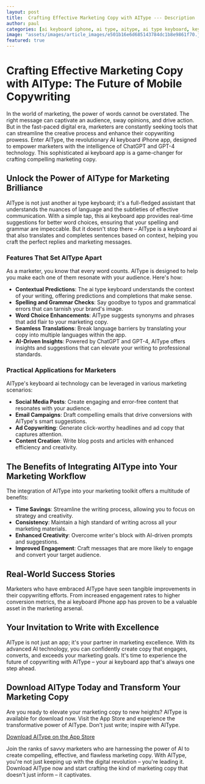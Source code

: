 ```yaml
---
layout: post
title:  Crafting Effective Marketing Copy with AIType --- Description
author: paul
categories: [ai keyboard iphone, ai type, aitype, ai type keyboard, keyboard ai, ai keyboard, ai keyboard app]
image: "assets/images/article_images/e501b16e6d685143784dc1b8e9861f70.jpg"
featured: true
---
```


# Crafting Effective Marketing Copy with AIType: The Future of Mobile Copywriting

In the world of marketing, the power of words cannot be overstated. The right message can captivate an audience, sway opinions, and drive action. But in the fast-paced digital era, marketers are constantly seeking tools that can streamline the creative process and enhance their copywriting prowess. Enter AIType, the revolutionary AI keyboard iPhone app, designed to empower marketers with the intelligence of ChatGPT and GPT-4 technology. This sophisticated ai keyboard app is a game-changer for crafting compelling marketing copy.

## Unlock the Power of AIType for Marketing Brilliance

AIType is not just another ai type keyboard; it's a full-fledged assistant that understands the nuances of language and the subtleties of effective communication. With a simple tap, this ai keyboard app provides real-time suggestions for better word choices, ensuring that your spelling and grammar are impeccable. But it doesn't stop there – AIType is a keyboard ai that also translates and completes sentences based on context, helping you craft the perfect replies and marketing messages.

### Features That Set AIType Apart

As a marketer, you know that every word counts. AIType is designed to help you make each one of them resonate with your audience. Here's how:

- **Contextual Predictions**: The ai type keyboard understands the context of your writing, offering predictions and completions that make sense.
- **Spelling and Grammar Checks**: Say goodbye to typos and grammatical errors that can tarnish your brand's image.
- **Word Choice Enhancements**: AIType suggests synonyms and phrases that add flair to your marketing copy.
- **Seamless Translations**: Break language barriers by translating your copy into multiple languages within the app.
- **AI-Driven Insights**: Powered by ChatGPT and GPT-4, AIType offers insights and suggestions that can elevate your writing to professional standards.

### Practical Applications for Marketers

AIType's keyboard ai technology can be leveraged in various marketing scenarios:

- **Social Media Posts**: Create engaging and error-free content that resonates with your audience.
- **Email Campaigns**: Draft compelling emails that drive conversions with AIType's smart suggestions.
- **Ad Copywriting**: Generate click-worthy headlines and ad copy that captures attention.
- **Content Creation**: Write blog posts and articles with enhanced efficiency and creativity.

## The Benefits of Integrating AIType into Your Marketing Workflow

The integration of AIType into your marketing toolkit offers a multitude of benefits:

- **Time Savings**: Streamline the writing process, allowing you to focus on strategy and creativity.
- **Consistency**: Maintain a high standard of writing across all your marketing materials.
- **Enhanced Creativity**: Overcome writer's block with AI-driven prompts and suggestions.
- **Improved Engagement**: Craft messages that are more likely to engage and convert your target audience.

## Real-World Success Stories

Marketers who have embraced AIType have seen tangible improvements in their copywriting efforts. From increased engagement rates to higher conversion metrics, the ai keyboard iPhone app has proven to be a valuable asset in the marketing arsenal.

## Your Invitation to Write with Excellence

AIType is not just an app; it's your partner in marketing excellence. With its advanced AI technology, you can confidently create copy that engages, converts, and exceeds your marketing goals. It's time to experience the future of copywriting with AIType – your ai keyboard app that's always one step ahead.

## Download AIType Today and Transform Your Marketing Copy

Are you ready to elevate your marketing copy to new heights? AIType is available for download now. Visit the App Store and experience the transformative power of AIType. Don't just write; inspire with AIType.

[Download AIType on the App Store](https://apps.apple.com/us/app/aitype-grammar-check-keyboard/id6469163944)

Join the ranks of savvy marketers who are harnessing the power of AI to create compelling, effective, and flawless marketing copy. With AIType, you're not just keeping up with the digital revolution – you're leading it. Download AIType now and start crafting the kind of marketing copy that doesn't just inform – it captivates.